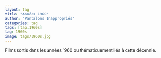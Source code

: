 ```yaml
---
layout: tag
title: "Années 1960"
author: "Pantalons Inappropriés"
categories: tag
tags: [tag,1960s]
tag: 1960s
image: tags/1960s.jpg
---
```


Films sortis dans les années 1960 ou thématiquement liés à cette décennie.
